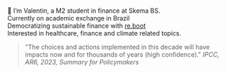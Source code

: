 <p class="my-text">
    👋 I’m Valentin, a M2 student in finance at Skema BS.
    Currently on academic exchange in Brazil
    Democratizing sustainable finance with <a href="https://www.reboot-asso.com/">re.boot</a>
    Interested in healthcare, finance and climate related topics.
</p>

<style>
    .my-text {
        white-space: pre-line;
    }
</style>


>"The choices and actions implemented in this decade will have impacts now and for thousands of years (high confidence)." 
*IPCC, AR6, 2023, Summary for Policymakers*